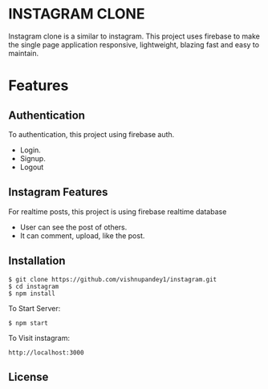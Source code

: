 
# INSTAGRAM CLONE
Instagram clone is a similar to instagram. This project uses firebase to make the single page application responsive, lightweight, blazing fast and easy to maintain.

# Features

## Authentication
To authentication, this project using firebase auth.
- Login.
- Signup.
- Logout

## Instagram Features
For realtime posts, this project is using firebase realtime database
- User can see the post of others.
- It can comment, upload, like the post.

## Installation

    $ git clone https://github.com/vishnupandey1/instagram.git
    $ cd instagram
    $ npm install

To Start Server:

    $ npm start

To Visit instagram:

    http://localhost:3000

## License
